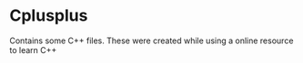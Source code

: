 # Cplusplus

Contains some C++ files. These were created while using a online resource to learn C++
